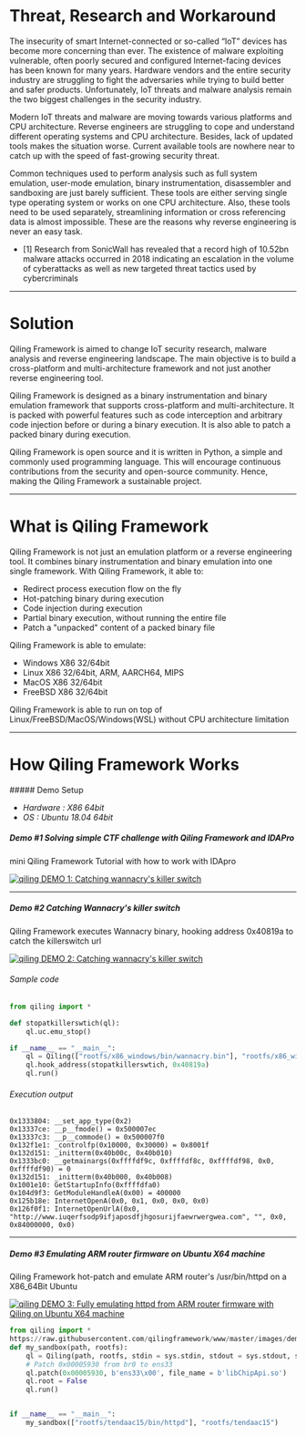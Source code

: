 <h1>Threat, Research and Workaround</h1>
The insecurity of smart Internet-connected or so-called “IoT” devices has become more concerning than ever. The existence of malware exploiting vulnerable, often poorly secured and configured Internet-facing devices has been known for many years. Hardware vendors and the entire security industry are struggling to fight the adversaries while trying to build better and safer products. Unfortunately, IoT threats and malware analysis remain the two biggest challenges in the security industry.

Modern IoT threats and malware are moving towards various platforms and CPU architecture. Reverse engineers are struggling to cope and understand different operating systems and CPU architecture. Besides, lack of updated tools makes the situation worse. Current available tools are nowhere near to catch up with the speed of fast-growing security threat.

Common techniques used to perform analysis such as full system emulation, user-mode emulation, binary instrumentation, disassembler and sandboxing are just barely sufficient. These tools are either serving single type operating system or works on one CPU architecture. Also, these tools need to be used separately, streamlining information or cross referencing data is almost impossible. These are the reasons why reverse engineering is never an easy task.

* [1] Research from SonicWall has revealed that a record high of 10.52bn malware attacks occurred in 2018 indicating an escalation in the volume of cyberattacks as well as new targeted threat tactics used by cybercriminals

---
<h1>Solution</h1>
Qiling Framework is aimed to change IoT security research, malware analysis and reverse engineering landscape. The main objective is to build a cross-platform and multi-architecture framework and not just another reverse engineering tool. 

Qiling Framework is designed as a binary instrumentation and binary emulation framework that supports cross-platform and multi-architecture. It is packed with powerful features such as code interception and arbitrary code injection before or during a binary execution. It is also able to patch a packed binary during execution.

Qiling Framework is open source and it is written in Python, a simple and commonly used programming language. This will encourage continuous contributions from the security and open-source community. Hence, making the Qiling Framework a sustainable project.

---
<h1>What is Qiling Framework</h1>
Qiling Framework is not just an emulation platform or a reverse engineering tool. It combines binary instrumentation and binary emulation into one single framework. With Qiling Framework, it able to:

  - Redirect process execution flow on the fly
  - Hot-patching binary during execution
  - Code injection during execution
  - Partial binary execution, without running the entire file
  - Patch a "unpacked" content of a packed binary file

Qiling Framework is able to emulate: 
  - Windows X86 32/64bit
  - Linux X86 32/64bit, ARM, AARCH64, MIPS
  - MacOS X86 32/64bit
  - FreeBSD X86 32/64bit

Qiling Framework is able to run on top of Linux/FreeBSD/MacOS/Windows(WSL) without CPU architecture limitation

---

<h1>How Qiling Framework Works</h1>
##### Demo Setup

  - *Hardware : X86 64bit*
  - *OS : Ubuntu 18.04 64bit*

##### Demo #1 Solving simple CTF challenge with Qiling Framework and IDAPro
mini Qiling Framework Tutorial with how to work with IDApro

[![qiling DEMO 1: Catching wannacry's killer switch](https://raw.githubusercontent.com/qilingframework/qilingframework.github.io/blob/master/images/demo1-en.jpg)](https://www.youtube.com/watch?v=SPjVAt2FkKA "Video DEMO 1")

---
##### Demo #2 Catching Wannacry's killer switch
Qiling Framework executes Wannacry binary, hooking address 0x40819a to catch the killerswitch url

[![qiling DEMO 2: Catching wannacry's killer switch](https://raw.githubusercontent.com/qilingframework/qilingframework.github.io/blob/master/images/demo2-en.jpg)](https://www.youtube.com/watch?v=gVtpcXBxwE8 "Demo #2 Catching Wannacry's killer switch")

###### Sample code

```python
from qiling import *

def stopatkillerswtich(ql):
    ql.uc.emu_stop()

if __name__ == "__main__":
    ql = Qiling(["rootfs/x86_windows/bin/wannacry.bin"], "rootfs/x86_windows")
    ql.hook_address(stopatkillerswtich, 0x40819a)
    ql.run()
```

###### Execution output

```
0x1333804: __set_app_type(0x2)
0x13337ce: __p__fmode() = 0x500007ec
0x13337c3: __p__commode() = 0x500007f0
0x132f1e1: _controlfp(0x10000, 0x30000) = 0x8001f
0x132d151: _initterm(0x40b00c, 0x40b010)
0x1333bc0: __getmainargs(0xffffdf9c, 0xffffdf8c, 0xffffdf98, 0x0, 0xffffdf90) = 0
0x132d151: _initterm(0x40b000, 0x40b008)
0x1001e10: GetStartupInfo(0xffffdfa0)
0x104d9f3: GetModuleHandleA(0x00) = 400000
0x125b18e: InternetOpenA(0x0, 0x1, 0x0, 0x0, 0x0)
0x126f0f1: InternetOpenUrlA(0x0, "http://www.iuqerfsodp9ifjaposdfjhgosurijfaewrwergwea.com", "", 0x0, 0x84000000, 0x0)
```
---
##### Demo #3 Emulating ARM router firmware on Ubuntu X64 machine
Qiling Framework hot-patch and emulate ARM router's /usr/bin/httpd on a X86_64Bit Ubuntu

[![qiling DEMO 3: Fully emulating httpd from ARM router firmware with Qiling on Ubuntu X64 machine](https://raw.githubusercontent.com/qilingframework/qilingframework.github.io/blob/master/images/demo3-en.jpg)](https://www.youtube.com/watch?v=Nxu742-SNvw "Demo #3 Emulating ARM router firmware on Ubuntu X64 machine")

```python
from qiling import *
https://raw.githubusercontent.com/qilingframework/www/master/images/demo1-en.jpg
def my_sandbox(path, rootfs):
    ql = Qiling(path, rootfs, stdin = sys.stdin, stdout = sys.stdout, stderr = sys.stderr)
    # Patch 0x00005930 from br0 to ens33
    ql.patch(0x00005930, b'ens33\x00', file_name = b'libChipApi.so')
    ql.root = False
    ql.run()


if __name__ == "__main__":
    my_sandbox(["rootfs/tendaac15/bin/httpd"], "rootfs/tendaac15")
```
